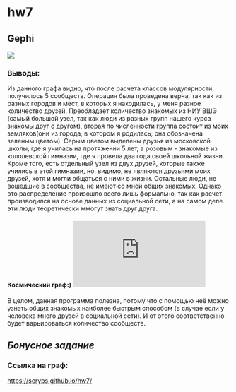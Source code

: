 # hw7
## Gephi
![](https://github.com/scryps/hw7/blob/master/%D0%A1%D0%BD%D0%B8%D0%BC%D0%BE%D0%BA.PNG)
### Выводы: 
Из данного графа видно, что после расчета классов модулярности, получилось 5 сообществ. Операция была проведена верна, так как из разных городов и мест, в которых я находилась, у меня разное количество друзей. Преобладает количество знакомых из НИУ ВШЭ (самый большой узел, так как люди из разных групп нашего курса знакомы друг с другом), вторая по численности группа состоит из моих земляков(они из города, в котором я родилась; она обозначена зеленым цветом). Серым цветом выделены друзья из московской школы, где я училась на протяжении 5 лет, а розовым - знакомые из кололевской гимназии, где я провела два года своей школьной жизни. Кроме того, есть отдельный узел из двух друзей, которые также учились в этой гимназии, но, видимо, не являются друзьями моих друзей, хотя и могли общаться с ними в жизни. Остальные люди, не вошедшие в сообщества, не имеют со мной общих знакомых. Однако это распределение произошло всего лишь формально, так как расчет производился на основе данных из социальной сети, а на самом деле эти люди теоретически ммогут знать друг друга.   

#### Космический граф:) ![](https://github.com/scryps/hw7/blob/master/gephi.pdf)
В целом, данная программа полезна, потому что с помощью неё можно узнать общих знакомых наиболее быстрым способом (в случае если у человека много друзей в социальной сети). И от этого соответственно будет варьироваться количество сообществ. 

## _Бонусное задание_
### Ссылка на граф: 
https://scryps.github.io/hw7/
